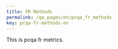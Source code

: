 ```yaml
---
title: FR Methods
permalink: /qa_pages/en/pcqa_fr_methods
key: pcqa-fr-methods-en
---
```


This is pcqa fr metrics.